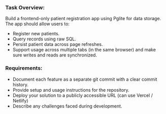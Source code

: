 ### Task Overview:

Build a frontend-only patient registration app using Pglite for data storage. The app should allow users to:

- Register new patients.
- Query records using raw SQL.
- Persist patient data across page refreshes.
- Support usage across multiple tabs (in the same browser) and make sure writes and reads are synchronized.

### Requirements:

- Document each feature as a separate git commit with a clear commit history.
- Provide setup and usage instructions for the repository.
- Deploy your solution to a publicly accessible URL (can use Vercel / Netlify)
- Describe any challenges faced during development.
